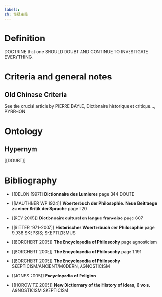 ```yaml
---
labels: 
zh: 懷疑主義
---
```


# Definition
DOCTRINE that one SHOULD DOUBT AND CONTINUE TO INVESTIGATE EVERYTHING.
# Criteria and general notes
## Old Chinese Criteria
See the crucial article by PIERRE BAYLE, Dictionaire historique et critique..., PYRRHON
# Ontology

## Hypernym
[[DOUBT]]
# Bibliography
- [[DELON 1997]]
**Dictionnaire des Lumieres** page 344
DOUTE
- [[MAUTHNER WP 1924]]
**Woerterbuch der Philosophie. Neue Beitraege zu einer Kritik der Sprache** page I.20

- [[REY 2005]]
**Dictionnaire culturel en langue francaise** page 607

- [[RITTER 1971-2007]]
**Historisches Woerterbuch der Philosophie** page 9.938
SKEPSIS; SKEPTIZISMUS
- [[BORCHERT 2005]]
**The Encyclopedia of Philosophy** page agnosticism

- [[BORCHERT 2005]]
**The Encyclopedia of Philosophy** page 1.191

- [[BORCHERT 2005]]
**The Encyclopedia of Philosophy** 
SKEPTICISM/ANCIENT/MODERN, AGNOSTICISM
- [[JONES 2005]]
**Encyclopedia of Religion** 

- [[HOROWITZ 2005]]
**New Dictiornary of the History of Ideas, 6 vols.** 
AGNOSTICISM
SKEPTICISM